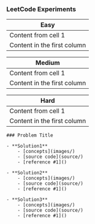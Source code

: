 ### LeetCode Experiments 

Easy | 
------------ | 
Content from cell 1 | 
Content in the first column |

Medium | 
------------ | 
Content from cell 1 | 
Content in the first column |

Hard | 
------------ | 
Content from cell 1 | 
Content in the first column |


```
### Problem Title

- **Solution1**
    - [concepts](images/)
    - [source code](source/)
    - [reference #1]() 

- **Solution2**
    - [concepts](images/)
    - [source code](source/)
    - [reference #1]() 

- **Solution3**
    - [concepts](images/)
    - [source code](source/)
    - [reference #1]()    
```